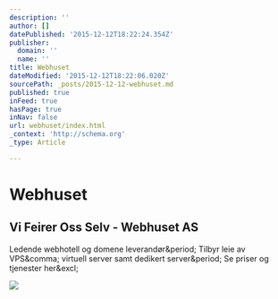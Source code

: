 ```yaml
---
description: ''
author: []
datePublished: '2015-12-12T18:22:24.354Z'
publisher:
  domain: ''
  name: ''
title: Webhuset
dateModified: '2015-12-12T18:22:06.020Z'
sourcePath: _posts/2015-12-12-webhuset.md
published: true
inFeed: true
hasPage: true
inNav: false
url: webhuset/index.html
_context: 'http://schema.org'
_type: Article

---
```

# Webhuset

<article style=""><h1>Vi Feirer Oss Selv - Webhuset AS</h1><p>Ledende webhotell og domene leverandør&amp;period; Tilbyr leie av VPS&amp;comma; virtuell server samt dedikert server&amp;period; Se priser og tjenester her&amp;excl;</p><img src="https://www.webhuset.no/v0.2769/Content//Images/webhuset-logo-opengraph.png" /></article>